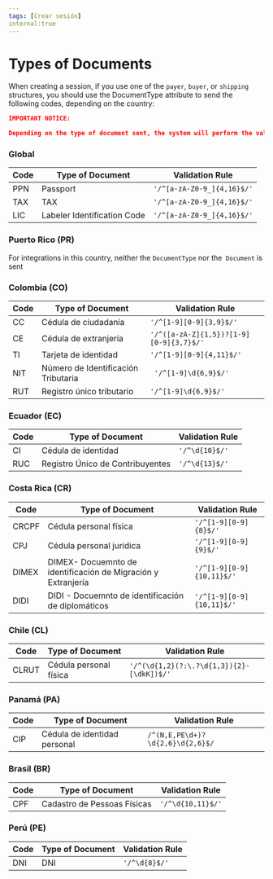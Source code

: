 ```yaml
---
tags: [Crear sesión]
internal:true
---
```



# Types of Documents

When creating a session, if you use one of the  `payer`, `buyer`, or `shipping` structures, you should use the  DocumentType attribute to send the following codes, depending on the country:

```json
IMPORTANT NOTICE:

Depending on the type of document sent, the system will perform the validation based on regular expressions.
```


### Global


Code| Type of Document| Validation Rule
---------|----------|----------
 PPN	 | Passport | `'/^[a-zA-Z0-9_]{4,16}$/'`
 TAX | TAX | `'/^[a-zA-Z0-9_]{4,16}$/'`
 LIC | Labeler Identification Code | `'/^[a-zA-Z0-9_]{4,16}$/'`

### Puerto Rico (PR)

For integrations in this country, neither the `DocumentType` nor the` Document` is sent


### Colombia (CO)

Code| Type of Document | Validation Rule
---------|---------- |----------
 CC | Cédula de ciudadanía  | `'/^[1-9][0-9]{3,9}$/'`
 CE | Cédula de extranjería | `'/^([a-zA-Z]{1,5})?[1-9][0-9]{3,7}$/'`
 TI | Tarjeta de identidad| `'/^[1-9][0-9]{4,11}$/'`
 NIT | Número de Identificación Tributaria|` '/^[1-9]\d{6,9}$/'`
 RUT | Registro único tributario| `'/^[1-9]\d{6,9}$/'`
 
### Ecuador (EC)
Code| Type of Document| Validation Rule
---------|----------|---------
 CI | Cédula de identidad|`'/^\d{10}$/'`
 RUC | Registro Único de Contribuyentes|`'/^\d{13}$/'`
 

### Costa Rica (CR)

Code| Type of Document| Validation Rule
---------|----------|------------
 CRCPF | Cédula personal física |`'/^[1-9][0-9]{8}$/'`
 CPJ | Cédula personal juridica |`'/^[1-9][0-9]{9}$/'`
 DIMEX | DIMEX- Docuemnto de identificación de Migración y Extranjería|`'/^[1-9][0-9]{10,11}$/'`
  DIDI | DIDI - Docuemnto de identificación de diplomáticos|`'/^[1-9][0-9]{10,11}$/'`

### Chile (CL)

Code| Type of Document| Validation Rule
---------|----------|------------
 CLRUT | Cédula personal física |`'/^(\d{1,2}(?:\.?\d{1,3}){2}-[\dkK])$/'`


### Panamá (PA)

Code| Type of Document| Validation Rule
---------|----------|------------
 CIP | Cédula de identidad personal| `/^(N,E,PE\d+)?\d{2,6}\d{2,6}$/`

 ### Brasil (BR)

 Code| Type of Document| Validation Rule
---------|----------|------------
 CPF | Cadastro de Pessoas Físicas|`'/^\d{10,11}$/'`


 ### Perú (PE)

  Code| Type of Document| Validation Rule
---------|----------|------------
 DNI | DNI|`'/^\d{8}$/'`




